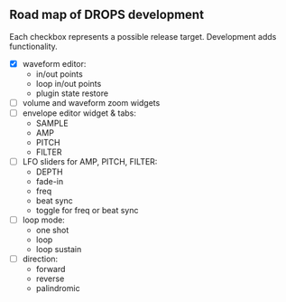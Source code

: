 ## Road map of DROPS development

Each checkbox represents a possible release target. Development adds functionality.

- [x] waveform editor:
	- in/out points
	- loop in/out points
	- plugin state restore
- [ ] volume and waveform zoom widgets
- [ ] envelope editor widget & tabs:
	- SAMPLE
	- AMP
	- PITCH
	- FILTER
- [ ] LFO sliders for AMP, PITCH, FILTER:
	- DEPTH
	- fade-in
	- freq
	- beat sync
	- toggle for freq or beat sync
- [ ] loop mode:
	- one shot
	- loop
	- loop sustain
- [ ] direction:
	- forward
	- reverse
	- palindromic
